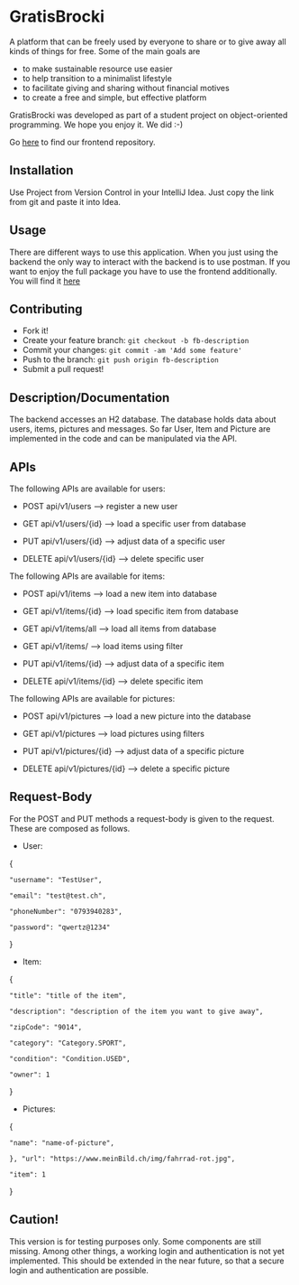 # GratisBrocki

A platform that can be freely used by everyone to share or to give away all kinds of things for free. Some of the main goals are
* to make sustainable resource use easier
* to help transition to a minimalist lifestyle
* to facilitate giving and sharing without financial motives
* to create a free and simple, but effective platform

GratisBrocki was developed as part of a student project on object-oriented programming.
We hope you enjoy it. We did :-)

Go [here](https://github.com/ipossum/gratis-brocki-frontend) to find our frontend repository.

## Installation

Use Project from Version Control in your IntelliJ Idea. 
Just copy the link from git and paste it into Idea.

## Usage

There are different ways to use this application. When you just using the 
backend the only way to interact with the backend is to use postman. If you 
want to enjoy the full package you have to use the frontend additionally. 
You will find it [here](https://github.com/ipossum/gratis-brocki-frontend)

## Contributing

* Fork it!
* Create your feature branch: `git checkout -b fb-description`
* Commit your changes: `git commit -am 'Add some feature'`
* Push to the branch: `git push origin fb-description`
* Submit a pull request!

## Description/Documentation

The backend accesses an H2 database. The database holds data about users,
items, pictures and messages. So far User, Item and Picture are implemented in 
the code and can be manipulated via the API.

## APIs

The following APIs are available for users:

* POST api/v1/users --> register a new user

* GET api/v1/users/{id} --> load a specific user from database

* PUT api/v1/users/{id} --> adjust data of a specific user

* DELETE api/v1/users/{id} --> delete specific user



The following APIs are available for items:

* POST api/v1/items --> load a new item into database

* GET api/v1/items/{id} --> load specific item from database

* GET api/v1/items/all --> load all items from database

* GET api/v1/items/ --> load items using filter

* PUT api/v1/items/{id} --> adjust data of a specific item

* DELETE api/v1/items/{id} --> delete specific item

The following APIs are available for pictures:

* POST api/v1/pictures --> load a new picture into the database

* GET api/v1/pictures --> load pictures using filters

* PUT api/v1/pictures/{id} --> adjust data of a specific picture

* DELETE api/v1/pictures/{id} --> delete a specific picture

## Request-Body

For the POST and PUT methods a request-body is given to the request. These are composed as follows.

* User:

{

    "username": "TestUser", 

    "email": "test@test.ch", 

    "phoneNumber": "0793940283", 

    "password": "qwertz@1234" 

}

* Item:

{

    "title": "title of the item", 

    "description": "description of the item you want to give away", 

    "zipCode": "9014", 

    "category": "Category.SPORT", 

    "condition": "Condition.USED", 

    "owner": 1 

}

* Pictures:

{

    "name": "name-of-picture", 

    }, "url": "https://www.meinBild.ch/img/fahrrad-rot.jpg", 

    "item": 1 

}

## Caution!

This version is for testing purposes only. Some components are
still missing. Among other things, a working login and authentication is 
not yet implemented. This should be extended in the near future, so that a 
secure login and authentication are possible.
